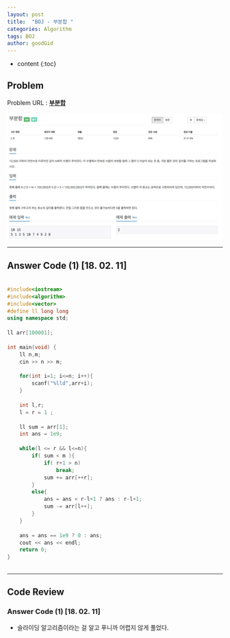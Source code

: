```yaml
---
layout: post
title:  "BOJ - 부분합 "
categories: Algorithm
tags: BOJ
author: goodGid
---
```

* content
{:toc}


## Problem 
Problem URL : **[부분합](https://www.acmicpc.net/problem/1806)**


![](/assets/img/algorithm/1806_1.png)



---
 
## Answer Code (1) [18. 02. 11]
``` cpp

#include<iostream>
#include<algorithm>
#include<vector>
#define ll long long
using namespace std;

ll arr[100001];

int main(void) {
    ll n,m;
    cin >> n >> m;
    
    for(int i=1; i<=n; i++){
        scanf("%lld",arr+i);
    }
    
    int l,r;
    l = r = 1 ;
    
    ll sum = arr[1];
    int ans = 1e9;

    while(l <= r && l<=n){
        if( sum < m ){
            if( r+1 > n)
                break;
            sum += arr[++r];
        }
        else{
            ans = ans < r-l+1 ? ans : r-l+1;
            sum -= arr[l++];
        }
    }
    
    ans = ans == 1e9 ? 0 : ans;
    cout << ans << endl;
    return 0;
}



```



---
## Code Review

### Answer Code (1) [18. 02. 11]

* 슬라이딩 알고리즘이라는 걸 알고 푸니까 어렵지 않게 풀었다.